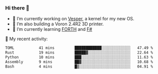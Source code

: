 ### Hi there 👋

<!--
**berkus/berkus** is a ✨ _special_ ✨ repository because its `README.md` (this file) appears on your GitHub profile.

Here are some ideas to get you started:

- 🔭 I’m currently working on ...
- 🌱 I’m currently learning ...
- 👯 I’m looking to collaborate on ...
- 🤔 I’m looking for help with ...
- 💬 Ask me about ...
- 📫 How to reach me: ...
- 😄 Pronouns: ...
- ⚡ Fun fact: ...
-->

- 🔭 I’m currently working on [Vesper](https://github.com/metta-systems/vesper), a kernel for my new OS.
- 🔭 I’m also building a Voron 2.4R2 3D printer.
- 🌱 I’m currently learning [FORTH](http://forth.com/starting-forth/) and [F#](https://fsharpforfunandprofit.com/)

💼 My recent activity:

<!--START_SECTION:waka-->

```txt
TOML           41 mins         ████████████░░░░░░░░░░░░░   47.49 %
Rust           19 mins         █████▓░░░░░░░░░░░░░░░░░░░   22.64 %
Python         10 mins         ███░░░░░░░░░░░░░░░░░░░░░░   11.63 %
Assembly       9 mins          ██▓░░░░░░░░░░░░░░░░░░░░░░   10.68 %
Bash           4 mins          █▒░░░░░░░░░░░░░░░░░░░░░░░   04.91 %
```

<!--END_SECTION:waka-->
